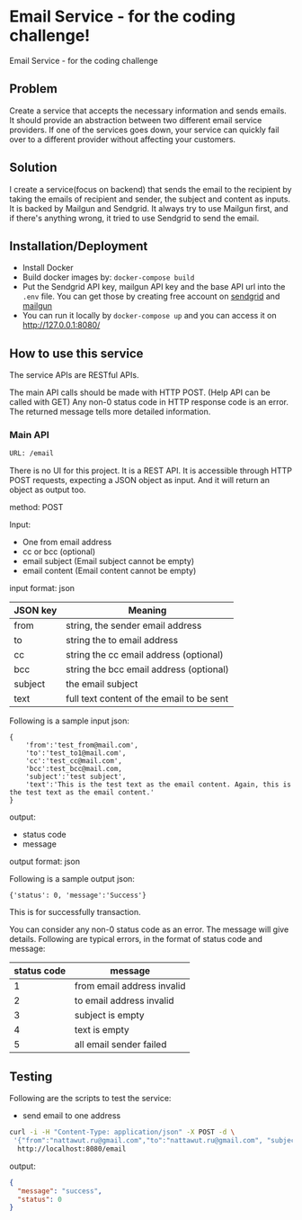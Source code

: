 # Email Service - for the coding challenge!

Email Service - for the coding challenge

## Problem

Create a service that accepts the necessary information and sends emails. It should provide an abstraction between two different email service providers. If one of the services goes down, your service can quickly fail over to a different provider without affecting your customers.

## Solution

I create a service(focus on backend) that sends the email to the recipient by taking the emails of recipient and sender, the subject and content as inputs.
It is backed by Mailgun and Sendgrid. It always try to use Mailgun first, and if there's anything wrong, it tried to use Sendgrid to send the email.

## Installation/Deployment

* Install Docker
* Build docker images by: ```docker-compose build```
* Put the Sendgrid API key, mailgun API key and the base API url into the ```.env``` file. You can get those by creating free account on [sendgrid](https://sendgrid.com/) and [mailgun](http://www.mailgun.com)
* You can run it locally by ```docker-compose up```  and you can access it on http://127.0.0.1:8080/

## How to use this service

The service APIs are RESTful APIs.

The main API calls should be made with HTTP POST. (Help API can be called with GET)
Any non-0 status code in HTTP response code is an error. The returned message tells more detailed information.

### Main API

```bash
URL: /email
```

There is no UI for this project. It is a REST API. It is accessible through HTTP POST requests, expecting a JSON object as input. And it will return an object as output too.

method: POST

Input:

- One from email address
- cc or bcc (optional)
- email subject (Email subject cannot be empty)
- email content (Email content cannot be empty)

input format: json

JSON key | Meaning
-------- | -------
from     | string, the sender email address
to       | string the to email address
cc       | string the cc email address (optional)
bcc      | string the bcc email address (optional)
subject  | the email subject
text     | full text content of the email to be sent

Following is a sample input json:

```text
{
    'from':'test_from@mail.com',
    'to':'test_to1@mail.com',
    'cc':'test_cc@mail.com',
    'bcc':test_bcc@mail.com,
    'subject':'test subject',
    'text':'This is the test text as the email content. Again, this is the test text as the email content.'
}
```

output:

- status code
- message

output format: json

Following is a sample output json:

```text
{'status': 0, 'message':'Success'}
```

This is for successfully transaction.

You can consider any non-0 status code as an error. The message will give details. 
Following are typical errors, in the format of status code and message:

status code | message
----------- | -------
1           | from email address invalid
2           | to email address invalid
3           | subject is empty
4           | text is empty
5           | all email sender failed

## Testing

Following are the scripts to test the service:

- send email to one address

```bash
curl -i -H "Content-Type: application/json" -X POST -d \
 '{"from":"nattawut.ru@gmail.com","to":"nattawut.ru@gmail.com", "subject":"test subject","text":"This is an test email."}' \
  http://localhost:8080/email
```

output:

```json
{
  "message": "success",
  "status": 0
}
```